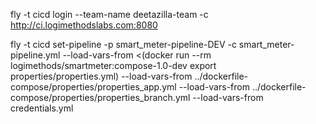 fly -t cicd login --team-name deetazilla-team -c http://ci.logimethodslabs.com:8080

fly -t cicd set-pipeline -p smart_meter-pipeline-DEV -c smart_meter-pipeline.yml --load-vars-from  <(docker run --rm logimethods/smartmeter:compose-1.0-dev export properties/properties.yml) --load-vars-from ../dockerfile-compose/properties/properties_app.yml --load-vars-from ../dockerfile-compose/properties/properties_branch.yml --load-vars-from credentials.yml

